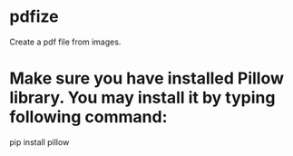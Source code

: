 # pdfize
Create a pdf file from images.
# Make sure you have installed Pillow library. You may install it by typing following command:
pip install pillow
